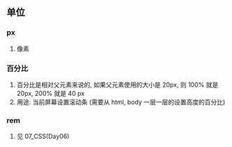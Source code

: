 ## 单位

### px

1. 像素



### 百分比

1. 百分比是相对父元素来说的, 如果父元素使用的大小是 20px, 则 100% 就是 20px, 200% 就是 40 px
2. 用途: 当前屏幕设置滚动条 (需要从 html, body 一层一层的设置高度的百分比) 



### rem

1. 见 07_CSS(Day06)